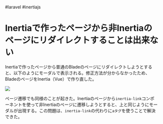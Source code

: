 #laravel #inertiajs
# Inertiaで作ったページから非Inertiaのページにリダイレクトすることは出来ない

Inertiaで作ったページから普通のBladeのページにリダイレクトしようとすると、以下のようにモーダルで表示される。修正方法が分からなかったため、BladeのページをInertia（Vue）で作り直した。

![](https://i.gyazo.com/acac10379f385c6dc16cd3829c8e3e94.png)

ページ遷移でも同様のことが起きた。Inertiaのページから`inertia-link`コンポーネントを使って非Inertiaのページに遷移しようとすると、上と同じようにモーダルが出現する。この問題は、`inertia-link`の代わりに`aタグ`を使うことで解決できた。

